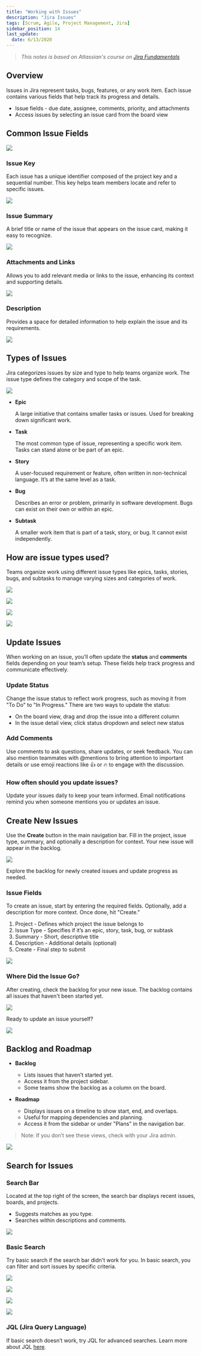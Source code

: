 ```yaml
---
title: "Working with Issues"
description: "Jira Issues"
tags: [Scrum, Agile, Project Management, Jira]
sidebar_position: 14
last_update:
  date: 6/13/2020
---
```



> *This notes is based on Atlassian's course on [Jira Fundamentals](https://community.atlassian.com/t5/Training-Certification-articles/Atlassian-University-Series-Jira-Fundamentals/ba-p/2204206)*


## Overview

Issues in Jira represent tasks, bugs, features, or any work item. Each issue contains various fields that help track its progress and details.

- Issue fields - due date, assignee, comments, priority, and attachments
- Access issues by selecting an issue card from the board view


## Common Issue Fields

<div class='img-center'>

![](/img/docs/commonissuefields.png)  

</div>


### Issue Key

Each issue has a unique identifier composed of the project key and a sequential number. This key helps team members locate and refer to specific issues.


<div class='img-center'>

![](/img/docs/issuekey.png)  

</div>


### Issue Summary

A brief title or name of the issue that appears on the issue card, making it easy to recognize.

<div class='img-center'>

![](/img/docs/issuefieldsummary.png)  

</div>


### Attachments and Links

Allows you to add relevant media or links to the issue, enhancing its context and supporting details.

<div class='img-center'>

![](/img/docs/issuefieldattachlinks.png)  

</div>


### Description

Provides a space for detailed information to help explain the issue and its requirements.

<div class='img-center'>

![](/img/docs/issuedescription.png)  

</div>



## Types of Issues 

Jira categorizes issues by size and type to help teams organize work. The issue type defines the category and scope of the task.

<div class='img-center'>

![](/img/docs/defaulttypeofissues.png)  

</div>

- **Epic**

    A large initiative that contains smaller tasks or issues. Used for breaking down significant work.

- **Task**

    The most common type of issue, representing a specific work item. Tasks can stand alone or be part of an epic.

- **Story**

    A user-focused requirement or feature, often written in non-technical language. It’s at the same level as a task.

- **Bug**

    Describes an error or problem, primarily in software development. Bugs can exist on their own or within an epic.

- **Subtask**

    A smaller work item that is part of a task, story, or bug. It cannot exist independently.
    




## How are issue types used?

Teams organize work using different issue types like epics, tasks, stories, bugs, and subtasks to manage varying sizes and categories of work.

<div class='img-center'>

![](/img/docs/useepic.png)  

</div>

<div class='img-center'>

![](/img/docs/usetasks.png)  

</div>

<div class='img-center'>

![](/img/docs/usebug.png)  

</div>

<div class='img-center'>

![](/img/docs/usesubtasks.png)  

</div>



## Update Issues

When working on an issue, you’ll often update the **status** and **comments** fields depending on your team’s setup. These fields help track progress and communicate effectively.

### Update Status

Change the issue status to reflect work progress, such as moving it from "To Do" to "In Progress." There are two ways to update the status:

- On the board view, drag and drop the issue into a different column
- In the issue detail view, click status dropdown and select new status

### Add Comments

Use comments to ask questions, share updates, or seek feedback. You can also mention teammates with @mentions to bring attention to important details or use emoji reactions like 👍 or 🔥 to engage with the discussion.


### How often should you update issues?

Update your issues daily to keep your team informed. Email notifications remind you when someone mentions you or updates an issue.


## Create New Issues

Use the **Create** button in the main navigation bar. Fill in the project, issue type, summary, and optionally a description for context. Your new issue will appear in the backlog. 

<div class='img-center'>

![](/img/docs/createnewissue1.png)  

</div>

Explore the backlog for newly created issues and update progress as needed.


### Issue Fields

To create an issue, start by entering the required fields. Optionally, add a description for more context. Once done, hit "Create."

1. Project - Defines which project the issue belongs to
2. Issue Type - Specifies if it’s an epic, story, task, bug, or subtask
3. Summary - Short, descriptive title
4. Description - Additional details (optional)
5. Create - Final step to submit

<div class='img-center'>

![](/img/docs/createissuefillupfields.png)  

</div>


### Where Did the Issue Go?

After creating, check the backlog for your new issue. The backlog contains all issues that haven't been started yet. 

<div class='img-center'>

![](/img/docs/backlog.png)  

</div>


Ready to update an issue yourself?

<div class='img-center'>

![](/img/docs/updateissueready.png)  

</div>


## Backlog and Roadmap

- **Backlog**

  - Lists issues that haven’t started yet.
  - Access it from the project sidebar.
  - Some teams show the backlog as a column on the board.

- **Roadmap**

  - Displays issues on a timeline to show start, end, and overlaps.
  - Useful for mapping dependencies and planning.
  - Access it from the sidebar or under "Plans" in the navigation bar.

> Note: If you don’t see these views, check with your Jira admin.


<div class='img-center'>

![](/img/docs/backlogsroadmaps.png)  

</div>



## Search for Issues


### Search Bar 

Located at the top right of the screen, the search bar displays recent issues, boards, and projects.

- Suggests matches as you type.
- Searches within descriptions and comments.

<div class='img-center'>

![](/img/docs/seachbarbasicsearch.png)  

</div>



### Basic Search

Try basic search if the search bar didn't work for you. In basic search, you can filter and sort issues by specific criteria.

<div class='img-center'>

![](/img/docs/bsaicsearch1.png)  

</div>

<div class='img-center'>

![](/img/docs/basicsearch2.png)  

</div>

<div class='img-center'>

![](/img/docs/basicsearch3.png)  

</div>

<div class='img-center'>

![](/img/docs/basicsearch4.png)  

</div>


### JQL (Jira Query Language)

If basic search doesn’t work, try JQL for advanced searches. Learn more about JQL [here](https://support.atlassian.com/jira-software-cloud/docs/what-is-advanced-searching-in-jira-cloud/).
